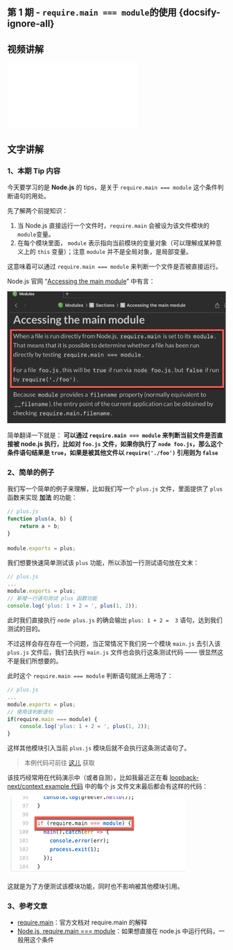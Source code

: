 ## 第 1 期 - `require.main === module`的使用 {docsify-ignore-all}

## 视频讲解
<iframe class="article-video" src="//player.bilibili.com/player.html?aid=80554200&cid=137855798&page=1" scrolling="no" border="0" frameborder="no" framespacing="0" allowfullscreen="true"> </iframe>

## 文字讲解
### 1、本期 Tip 内容
今天要学习的是 **Node.js** 的 tips，是关于 `require.main === module` 这个条件判断语句的用处。

先了解两个前提知识：
 1. 当 Node.js 直接运行一个文件时，`require.main` 会被设为该文件模块的 `module`变量。 
 2. 在每个模块里面， `module` 表示指向当前模块的变量对象（可以理解成某种意义上的 `this` 变量）；注意 `module` 并不是全局对象，是局部变量。

这意味着可以通过 `require.main === module` 来判断一个文件是否被直接运行。


Node.js 官网 “[Accessing the main module](https://nodejs.org/api/modules.html#modules_accessing_the_main_module)” 中有言：

![Node.js 官网对 require.main 的解释](../images/blog20191219200623.png)

简单翻译一下就是：
**可以通过 `require.main === module` 来判断当前文件是否直接被 node.js 执行，比如对 `foo.js` 文件，如果你执行了 `node foo.js`，那么这个条件语句结果是 `true`，如果是被其他文件以 `require('./foo')` 引用则为 `false`**

### 2、简单的例子
我们写一个简单的例子来理解，比如我们写一个 `plus.js` 文件，里面提供了 `plus` 函数来实现 **加法** 的功能：

```js
// plus.js
function plus(a, b) {
    return a + b;
}

module.exports = plus;
```

我们想要快速简单测试该 `plus` 功能，所以添加一行测试语句放在文末：

```js
// plus.js
...
module.exports = plus;
// 新增一行语句测试 plus 函数功能
console.log('plus: 1 + 2 = ', plus(1, 2));
```

此时我们直接执行 `node plus.js` 的确会输出 `plus: 1 + 2 =  3` 语句，达到我们测试的目的。

不过这样会存在存在一个问题，当正常情况下我们另一个模块 `main.js` 去引入该 `plus.js` 文件后，我们去执行 `main.js` 文件也会执行这条测试代码 —— 很显然这不是我们所想要的。

此时这个 `require.main === module` 判断语句就派上用场了：

```js
// plus.js
...
module.exports = plus;
// 使用该判断语句
if(require.main === module) {
    console.log('plus: 1 + 2 = ', plus(1, 2));
}
```

这样其他模块引入当前 `plus.js` 模块后就不会执行这条测试语句了。

> 本例代码可前往 [这儿](https://github.com/boycgit/fe-program-tips/blob/master/src/1-require.main/plus.js) 获取


该技巧经常用在代码演示中（或者自测），比如我最近正在看 [loopback-next/context example 代码](https://github.com/strongloop/loopback-next/blob/master/examples/context/src/) 中的每个 js 文件文末最后都会有这样的代码：

![require.main](../images/blog20191217194932.png)

这就是为了方便测试该模块功能，同时也不影响被其他模块引用。


### 3、参考文章
 - [require.main](https://nodejs.org/api/modules.html#modules_require_main)：官方文档对 require.main 的解释
 - [Node.js, require.main === module](https://stackoverflow.com/questions/45136831/node-js-require-main-module)：如果想直接在 node.js 中运行代码，一般用这个条件


